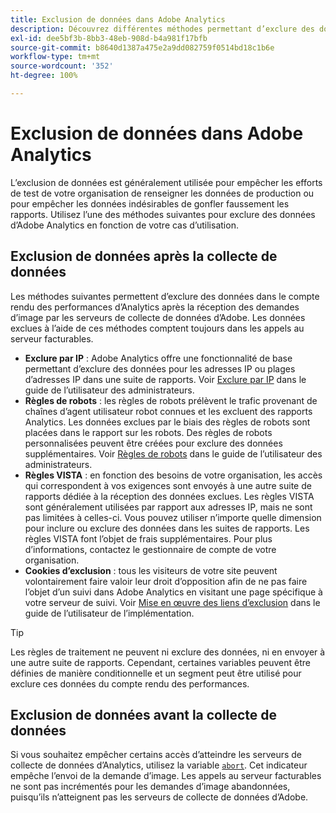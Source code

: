 ```yaml
---
title: Exclusion de données dans Adobe Analytics
description: Découvrez différentes méthodes permettant d’exclure des données avant et après la collecte de données.
exl-id: dee5bf3b-8bb3-48eb-908d-b4a981f17bfb
source-git-commit: b8640d1387a475e2a9dd082759f0514bd18c1b6e
workflow-type: tm+mt
source-wordcount: '352'
ht-degree: 100%

---
```


# Exclusion de données dans Adobe Analytics

L’exclusion de données est généralement utilisée pour empêcher les efforts de test de votre organisation de renseigner les données de production ou pour empêcher les données indésirables de gonfler faussement les rapports. Utilisez l’une des méthodes suivantes pour exclure des données d’Adobe Analytics en fonction de votre cas d’utilisation.

## Exclusion de données après la collecte de données

Les méthodes suivantes permettent d’exclure des données dans le compte rendu des performances d’Analytics après la réception des demandes d’image par les serveurs de collecte de données d’Adobe. Les données exclues à l’aide de ces méthodes comptent toujours dans les appels au serveur facturables.

* **Exclure par IP** : Adobe Analytics offre une fonctionnalité de base permettant d’exclure des données pour les adresses IP ou plages d’adresses IP dans une suite de rapports. Voir [Exclure par IP](/help/admin/admin/exclude-ip.md) dans le guide de l’utilisateur des administrateurs.
* **Règles de robots** : les règles de robots prélèvent le trafic provenant de chaînes d’agent utilisateur robot connues et les excluent des rapports Analytics. Les données exclues par le biais des règles de robots sont placées dans le rapport sur les robots. Des règles de robots personnalisées peuvent être créées pour exclure des données supplémentaires. Voir [Règles de robots](/help/admin/admin/c-manage-report-suites/c-edit-report-suites/general/bot-removal/bot-rules.md) dans le guide de l’utilisateur des administrateurs.
* **Règles VISTA** : en fonction des besoins de votre organisation, les accès qui correspondent à vos exigences sont envoyés à une autre suite de rapports dédiée à la réception des données exclues. Les règles VISTA sont généralement utilisées par rapport aux adresses IP, mais ne sont pas limitées à celles-ci. Vous pouvez utiliser n’importe quelle dimension pour inclure ou exclure des données dans les suites de rapports. Les règles VISTA font l’objet de frais supplémentaires. Pour plus d’informations, contactez le gestionnaire de compte de votre organisation.
* **Cookies d’exclusion** : tous les visiteurs de votre site peuvent volontairement faire valoir leur droit d’opposition afin de ne pas faire l’objet d’un suivi dans Adobe Analytics en visitant une page spécifique à votre serveur de suivi. Voir [Mise en œuvre des liens d’exclusion](/help/implement/js/opt-out.md) dans le guide de l’utilisateur de l’implémentation.

>[!TIP]
>
>Les règles de traitement ne peuvent ni exclure des données, ni en envoyer à une autre suite de rapports. Cependant, certaines variables peuvent être définies de manière conditionnelle et un segment peut être utilisé pour exclure ces données du compte rendu des performances.

## Exclusion de données avant la collecte de données

Si vous souhaitez empêcher certains accès d’atteindre les serveurs de collecte de données d’Analytics, utilisez la variable [`abort`](/help/implement/vars/config-vars/abort.md). Cet indicateur empêche l’envoi de la demande d’image. Les appels au serveur facturables ne sont pas incrémentés pour les demandes d’image abandonnées, puisqu’ils n’atteignent pas les serveurs de collecte de données d’Adobe.

